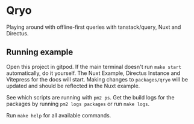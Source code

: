 # Qryo

Playing around with offline-first queries with tanstack/query, Nuxt and Directus.

## Running example

Open this project in gitpod. If the main terminal doesn't run `make start` automatically, do it yourself.
The Nuxt Example, Directus Instance and Vitepress for the docs will start. Making changes to `packages/qryo`
will be updated and should be reflected in the Nuxt example.

See which scripts are running with `pm2 ps`. Get the build logs for the packages by running `pm2 logs packages`
or run `make logs`.

Run `make help` for all available commands.